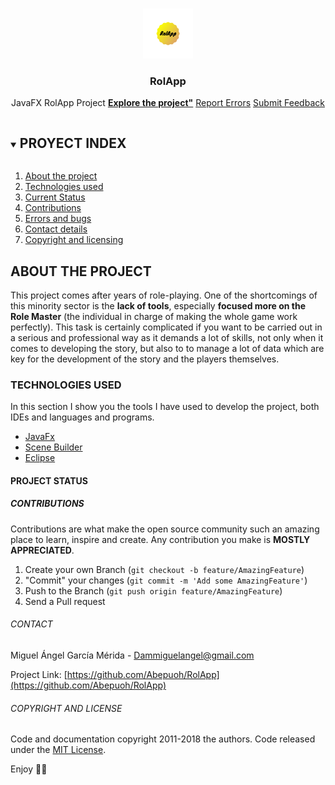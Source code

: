 <!-- PROJECT LOGO -->
<br />
<p align="center">
  <a href="https://github.com/Abepuoh/RolApp">
    <img src="src/main/resources/com/proyecto/AbeRol/logo.png" alt="Logo" width="80" height="80">
  </a>

  <h3 align="center">RolApp</h3>

  <p align="center">
    JavaFX RolApp Project
      <a href="https://github.com/Abepuoh/RolApp"><strong>Explore the project"</strong></a></a>
      <a href="https://github.com/Abepuoh/RolApp/issues">Report Errors</a>
      <a href="https://github.com/Abepuoh/RolApp/issues">Submit Feedback</a> 
</p>



<!-- TABLE OF CONTENTS -->
<details open="open">
  <summary><h2 style="display: inline-block">PROYECT INDEX</h2></summary>
  <ol>
    <li>
      <a href="#About-the-project">About the project</a>
    </li>
    <li><a href="#built-with">Technologies used</a></li> </li>
    <li><a href="#Status">Current Status</a></li> 
    <li><a href="#Contributing">Contributions</a></li>
    <li><a href="#bugs-and-feature-requests">Errors and bugs</a></li>
    <li><a href="#Contact">Contact details</a></li></li>
    <li><a href="#copyright-and-licensing">Copyright and licensing</a></li>
  </ol>
</details>




<!-- ABOUT THE PROJECT -->
## ABOUT THE PROJECT

This project comes after years of role-playing. One of the shortcomings of this minority sector is the <b>lack of tools</b>,
especially <b>focused more on the Role Master</b> (the individual in charge of making the whole game work perfectly). This task is certainly complicated if you want to be carried out in a serious and professional way as it demands a lot of skills, not only when it comes to developing the story, but also to 
to manage a lot of data which are key for the development of the story and the players themselves.




<!-- Technologies used -->
### TECHNOLOGIES USED

In this section I show you the tools I have used to develop the project, both IDEs and languages and programs.
* [JavaFx](https://www.java.com/es/)
* [Scene Builder](https://gluonhq.com/products/scene-builder/)
* [Eclipse](https://www.eclipse.org/downloads/)




<!-- STATUS -->
#### PROJECT STATUS  



<!-- CONTRIBUTING -->
##### CONTRIBUTIONS

Contributions are what make the open source community such an amazing place to learn, inspire and create. Any contribution you make is <b>MOSTLY APPRECIATED</b>.

1. Create your own Branch (`git checkout -b feature/AmazingFeature`)
2. "Commit" your changes (`git commit -m 'Add some AmazingFeature'`)
3. Push to the Branch (`git push origin feature/AmazingFeature`)
4. Send a Pull request



<!-- CONTACT -->
###### CONTACT

Miguel Ángel García Mérida - Dammiguelangel@gmail.com

Project Link: [https://github.com/Abepuoh/RolApp](https://github.com/Abepuoh/RolApp)



<!-- LICENSE -->
###### COPYRIGHT AND LICENSE

Code and documentation copyright 2011-2018 the authors. Code released under the [MIT License](https://reponame/blob/master/LICENSE).

Enjoy :metal::metal:
